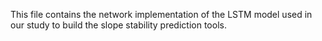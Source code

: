 
This file contains the network implementation of the LSTM model used in our study to build the slope stability prediction tools.

